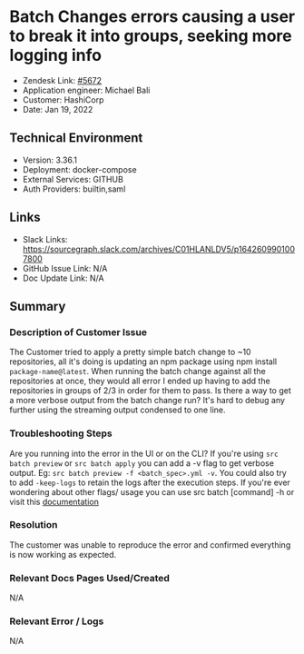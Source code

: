 
# Batch Changes errors causing a user to break it into groups, seeking more logging info <!-- Ticket Title  Hint: include keywords to make it searchable -->

- Zendesk Link: [#5672](https://sourcegraph.zendesk.com/agent/tickets/5672)
- Application engineer: Michael Bali
- Customer: HashiCorp <!-- Redact if this contains personally identifying information -->
- Date: Jan 19, 2022

<!-- Data populated from integration, speak to Ben Gordon or Michael Bali if not working -->
<!-- During Internal team trial, fill missing data manually (we are waiting for all data to sync) -->

## Technical Environment
- Version: 3.36.1​
- Deployment: docker-compose
- External Services: GITHUB
- Auth Providers: builtin,saml


## Links
<!-- Data for application engineer manual entry -->
- Slack Links: https://sourcegraph.slack.com/archives/C01HLANLDV5/p1642609901007800
- GitHub Issue Link: N/A
- Doc Update Link: N/A

## Summary
### Description of Customer Issue

The Customer tried to apply a pretty simple batch change to ~10 repositories, all it's doing is updating an npm package using npm install `package-name@latest`.
When running the batch change against all the repositories at once, they would all error I ended up having to add the repositories in groups of 2/3 in order for them to pass. Is there a way to get a more verbose output from the batch change run? It's hard to debug any further using the streaming output condensed to one line.

### Troubleshooting Steps
Are you running into the error in the UI or on the CLI? If you're using  `src batch preview` or `src batch apply` you can add a -v flag to get verbose output. Eg: `src batch preview -f <batch_spec>.yml -v`. You could also try to add `-keep-logs` to retain the logs after the execution steps. If you're ever wondering about other flags/ usage you can use src batch [command] -h or visit this [documentation](https://docs.sourcegraph.com/cli/references/batch/preview)

### Resolution
The customer was unable to reproduce the error and confirmed everything is now working as expected.

### Relevant Docs Pages Used/Created
N/A

### Relevant Error / Logs
<!-- Please redact keys, tokens, and personal identifying information -->
N/A

<!-- Once complete, upload a copy to https://github.com/sourcegraph/support-tools-internal/tree/main/resolved-tickets as a .md file -->
<!-- Name the file 5672.md -->
